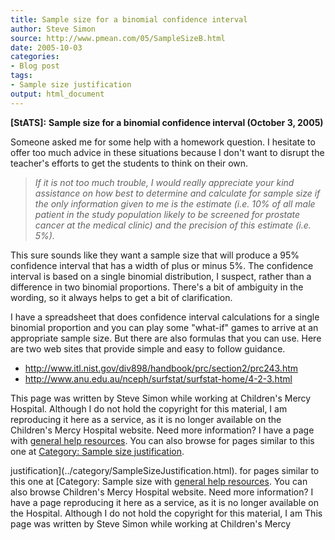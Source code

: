 ```yaml
---
title: Sample size for a binomial confidence interval
author: Steve Simon
source: http://www.pmean.com/05/SampleSizeB.html
date: 2005-10-03
categories:
- Blog post
tags:
- Sample size justification
output: html_document
---
```

**[StATS]:** **Sample size for a binomial confidence
interval (October 3, 2005)**

Someone asked me for some help with a homework question. I hesitate to
offer too much advice in these situations because I don't want to
disrupt the teacher's efforts to get the students to think on their
own.

> *If it is not too much trouble, I would really appreciate your kind
> assistance on how best to determine and calculate for sample size if
> the only information given to me is the estimate (i.e. 10% of all male
> patient in the study population likely to be screened for prostate
> cancer at the medical clinic) and the precision of this estimate (i.e.
> 5%).*

This sure sounds like they want a sample size that will produce a 95%
confidence interval that has a width of plus or minus 5%. The confidence
interval is based on a single binomial distribution, I suspect, rather
than a difference in two binomial proportions. There's a bit of
ambiguity in the wording, so it always helps to get a bit of
clarification.

I have a spreadsheet that does confidence interval calculations for a
single binomial proportion and you can play some "what-if" games to
arrive at an appropriate sample size. But there are also formulas that
you can use. Here are two web sites that provide simple and easy to
follow guidance.

-   <http://www.itl.nist.gov/div898/handbook/prc/section2/prc243.htm>
-   <http://www.anu.edu.au/nceph/surfstat/surfstat-home/4-2-3.html>

This page was written by Steve Simon while working at Children's Mercy
Hospital. Although I do not hold the copyright for this material, I am
reproducing it here as a service, as it is no longer available on the
Children's Mercy Hospital website. Need more information? I have a page
with [general help resources](../GeneralHelp.html). You can also browse
for pages similar to this one at [Category: Sample size
justification](../category/SampleSizeJustification.html).
<!---More--->
justification](../category/SampleSizeJustification.html).
for pages similar to this one at [Category: Sample size
with [general help resources](../GeneralHelp.html). You can also browse
Children's Mercy Hospital website. Need more information? I have a page
reproducing it here as a service, as it is no longer available on the
Hospital. Although I do not hold the copyright for this material, I am
This page was written by Steve Simon while working at Children's Mercy

<!---Do not use
**[StATS]:** **Sample size for a binomial confidence
This page was written by Steve Simon while working at Children's Mercy
Hospital. Although I do not hold the copyright for this material, I am
reproducing it here as a service, as it is no longer available on the
Children's Mercy Hospital website. Need more information? I have a page
with [general help resources](../GeneralHelp.html). You can also browse
for pages similar to this one at [Category: Sample size
justification](../category/SampleSizeJustification.html).
--->

